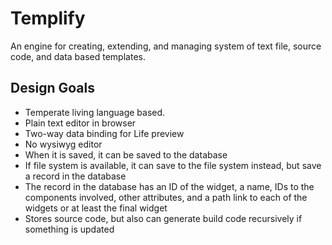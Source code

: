 # Templify
An engine for creating, extending, and managing system of text file, source code, and data based templates.

## Design Goals
- Temperate living language based.
- Plain text editor in browser
- Two-way data binding for Life preview
- No wysiwyg editor
- When it is saved, it can be saved to the database
- If file system is available, it can save to the file system instead, but save a record in the database
- The record in the database has an ID of the widget, a name, IDs to the components involved, other attributes, and a path link to each of the widgets or at least the final widget
- Stores source code, but also can generate build code recursively if something is updated
